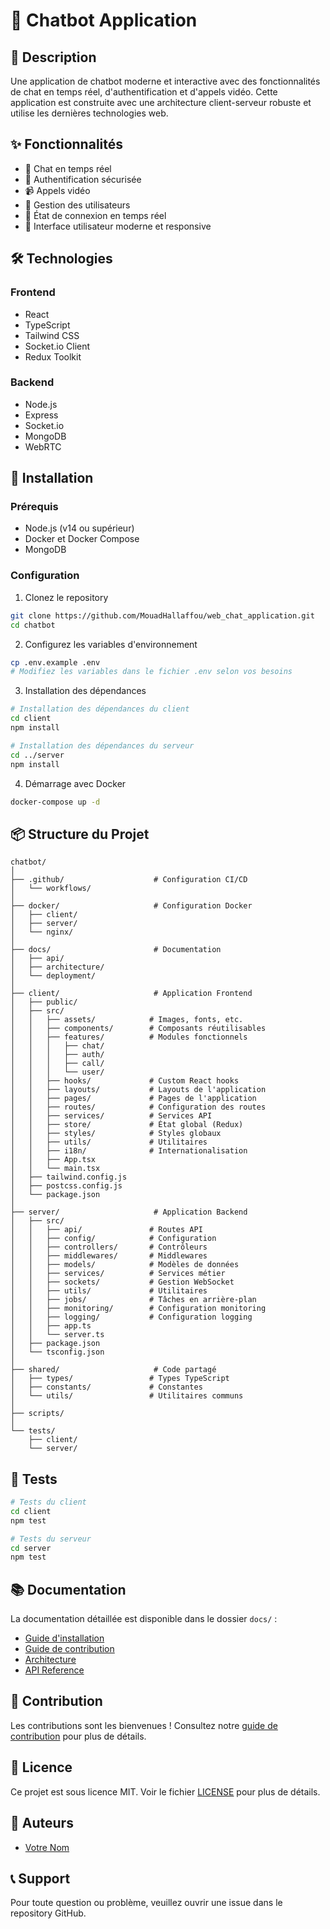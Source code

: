 # 🤖 Chatbot Application

## 📝 Description

Une application de chatbot moderne et interactive avec des fonctionnalités de chat en temps réel, d'authentification et d'appels vidéo. Cette application est construite avec une architecture client-serveur robuste et utilise les dernières technologies web.

## ✨ Fonctionnalités

- 💬 Chat en temps réel
- 🔐 Authentification sécurisée
- 📹 Appels vidéo
- 👤 Gestion des utilisateurs
- 🔄 État de connexion en temps réel
- 🎨 Interface utilisateur moderne et responsive

## 🛠️ Technologies

### Frontend

- React
- TypeScript
- Tailwind CSS
- Socket.io Client
- Redux Toolkit

### Backend

- Node.js
- Express
- Socket.io
- MongoDB
- WebRTC

## 🚀 Installation

### Prérequis

- Node.js (v14 ou supérieur)
- Docker et Docker Compose
- MongoDB

### Configuration

1. Clonez le repository

```bash
git clone https://github.com/MouadHallaffou/web_chat_application.git
cd chatbot
```

2. Configurez les variables d'environnement

```bash
cp .env.example .env
# Modifiez les variables dans le fichier .env selon vos besoins
```

3. Installation des dépendances

```bash
# Installation des dépendances du client
cd client
npm install

# Installation des dépendances du serveur
cd ../server
npm install
```

4. Démarrage avec Docker

```bash
docker-compose up -d
```

## 📦 Structure du Projet

```
chatbot/
│
├── .github/                    # Configuration CI/CD
│   └── workflows/
│
├── docker/                     # Configuration Docker
│   ├── client/
│   ├── server/
│   └── nginx/
│
├── docs/                       # Documentation
│   ├── api/
│   ├── architecture/
│   └── deployment/
│
├── client/                     # Application Frontend
│   ├── public/
│   ├── src/
│   │   ├── assets/            # Images, fonts, etc.
│   │   ├── components/        # Composants réutilisables
│   │   ├── features/          # Modules fonctionnels
│   │   │   ├── chat/
│   │   │   ├── auth/
│   │   │   ├── call/
│   │   │   └── user/
│   │   ├── hooks/             # Custom React hooks
│   │   ├── layouts/           # Layouts de l'application
│   │   ├── pages/             # Pages de l'application
│   │   ├── routes/            # Configuration des routes
│   │   ├── services/          # Services API
│   │   ├── store/             # État global (Redux)
│   │   ├── styles/            # Styles globaux
│   │   ├── utils/             # Utilitaires
│   │   ├── i18n/              # Internationalisation
│   │   ├── App.tsx
│   │   └── main.tsx
│   ├── tailwind.config.js
│   ├── postcss.config.js
│   └── package.json
│
├── server/                     # Application Backend
│   ├── src/
│   │   ├── api/               # Routes API
│   │   ├── config/            # Configuration
│   │   ├── controllers/       # Contrôleurs
│   │   ├── middlewares/       # Middlewares
│   │   ├── models/            # Modèles de données
│   │   ├── services/          # Services métier
│   │   ├── sockets/           # Gestion WebSocket
│   │   ├── utils/             # Utilitaires
│   │   ├── jobs/              # Tâches en arrière-plan
│   │   ├── monitoring/        # Configuration monitoring
│   │   ├── logging/           # Configuration logging
│   │   ├── app.ts
│   │   └── server.ts
│   ├── package.json
│   └── tsconfig.json
│
├── shared/                     # Code partagé
│   ├── types/                 # Types TypeScript
│   ├── constants/             # Constantes
│   └── utils/                 # Utilitaires communs
│
├── scripts/
│
└── tests/
    ├── client/
    └── server/
```

## 🧪 Tests

```bash
# Tests du client
cd client
npm test

# Tests du serveur
cd server
npm test
```

## 📚 Documentation

La documentation détaillée est disponible dans le dossier `docs/` :

- [Guide d'installation](docs/installation.md)
- [Guide de contribution](docs/contributing.md)
- [Architecture](docs/architecture.md)
- [API Reference](docs/api.md)

## 🤝 Contribution

Les contributions sont les bienvenues ! Consultez notre [guide de contribution](docs/contributing.md) pour plus de détails.

## 📄 Licence

Ce projet est sous licence MIT. Voir le fichier [LICENSE](LICENSE) pour plus de détails.

## 👥 Auteurs

- [Votre Nom](https://github.com/votre-username)

## 📞 Support

Pour toute question ou problème, veuillez ouvrir une issue dans le repository GitHub.
